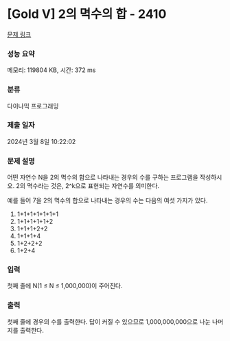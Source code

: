 # [Gold V] 2의 멱수의 합 - 2410 

[문제 링크](https://www.acmicpc.net/problem/2410) 

### 성능 요약

메모리: 119804 KB, 시간: 372 ms

### 분류

다이나믹 프로그래밍

### 제출 일자

2024년 3월 8일 10:22:02

### 문제 설명

<p>어떤 자연수 N을 2의 멱수의 합으로 나타내는 경우의 수를 구하는 프로그램을 작성하시오. 2의 멱수라는 것은, 2^k으로 표현되는 자연수를 의미한다.</p>

<p>예를 들어 7을 2의 멱수의 합으로 나타내는 경우의 수는 다음의 여섯 가지가 있다.</p>

<ol>
	<li>1+1+1+1+1+1+1</li>
	<li>1+1+1+1+1+2</li>
	<li>1+1+1+2+2</li>
	<li>1+1+1+4</li>
	<li>1+2+2+2</li>
	<li>1+2+4</li>
</ol>

### 입력 

 <p>첫째 줄에 N(1 ≤ N ≤ 1,000,000)이 주어진다.</p>

### 출력 

 <p>첫째 줄에 경우의 수를 출력한다. 답이 커질 수 있으므로 1,000,000,000으로 나눈 나머지를 출력한다.</p>

